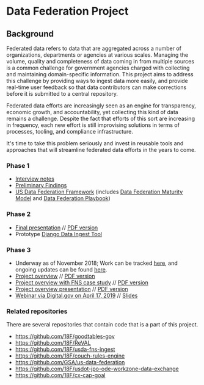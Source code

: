 # Data Federation Project

## Background
Federated data refers to data that are aggregated across a number of organizations, departments or agencies at various scales.  Managing the volume, quality and completeness of data coming in from multiple sources is a common challenge for government agencies charged with collecting and maintaining domain-specific information.  This project aims to address this challenge by providing ways to ingest data more easily, and provide real-time user feedback so that data contributors can make corrections before it is submitted to a central repository.  

Federated data efforts are increasingly seen as an engine for transparency, economic growth, and accountability, yet collecting this kind of data remains a challenge. Despite the fact that efforts of this sort are increasing in frequency, each new effort is still improvising solutions in terms of processes, tooling, and compliance infrastructure. 

It's time to take this problem seriously and invest in reusable tools and approaches that will streamline federated data efforts in the years to come.

### Phase 1
- [Interview notes](https://github.com/18F/data-federation-report/issues?utf8=%E2%9C%93&q=is%3Aissue+interview)
- [Preliminary Findings](https://github.com/18F/data-federation-report/blob/master/PreliminaryFindings.md)
- [US Data Federation Framework](https://github.com/18F/data-federation-report/blob/master/DataFederationFramework.md) (includes [Data Federation Maturity Model](https://github.com/18F/data-federation-report/blob/master/DataFederationFramework.md#the-data-federation-maturity-model) and [Data Federation Playbook](https://github.com/18F/data-federation-report/blob/master/DataFederationFramework.md#the-data-federation-playbook))

### Phase 2
- [Final presentation](https://docs.google.com/presentation/d/1nPdhy0EnYXKFgm8aMfjwFSKu5kcxkjCai52uRXzOCfo/edit#slide=id.g3d2d046014_7_215) // [PDF version](assets/US-Data-Federation-Phase-II-Final.pdf)
- Prototype [Django Data Ingest Tool](https://github.com/18F/ReVAL) 

### Phase 3
- Underway as of November 2018; Work can be tracked [here](../../projects/3), and ongoing updates can be found [here](updates).
- [Project overview](https://docs.google.com/document/d/1_-u4cxv1RH92DPF8TFgZrJMnRyNBlBFAFk49C9f_3SI/edit?usp=sharing) // [PDF version](assets/Project-Overview-for-Partners-Stakeholders.pdf)
- [Project overview with FNS case study](https://docs.google.com/document/d/1Yj3-jejNWs2jZZodJcctcyRvn_o-oBmktykOGCUDltg/edit#) // [PDF version](assets/Project-Overview-with-FNS-Case-Study.pdf)
- [Project overview presentation](https://docs.google.com/presentation/d/1_4-oSzm9O_czcJlNgdcViEEop4pw8h_j-GevBVNLmb0/edit#slide=id.g463b654acf_0_78) // [PDF version](assets/US-Data-Federation-Project-Intro.pdf)
- [Webinar via Digital.gov on April 17, 2019](https://youtu.be/r4XUu2MLrDo) // [Slides](https://github.com/18F/data-federation-project/blob/master/assets/Digital.gov%20Presentation%20%E2%80%94%20US%20Data%20Federation.pdf)

### Related repositories

There are several repositories that contain code that is a part of this project.
* https://github.com/18F/goodtables-gov
* https://github.com/18F/ReVAL
* https://github.com/18F/usda-fns-ingest
* https://github.com/18F/couch-rules-engine
* https://github.com/GSA/us-data-federation
* https://github.com/18F/usdot-jpo-ode-workzone-data-exchange
* https://github.com/18F/cx-cap-goal
